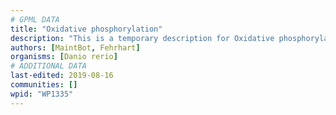 ```yaml
---
# GPML DATA
title: "Oxidative phosphorylation"
description: "This is a temporary description for Oxidative phosphorylation"
authors: [MaintBot, Fehrhart]
organisms: [Danio rerio]
# ADDITIONAL DATA
last-edited: 2019-08-16
communities: []
wpid: "WP1335"
---
```

